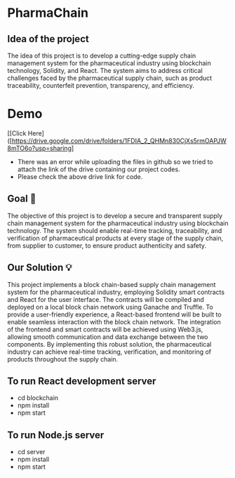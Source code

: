 # PharmaChain
## Idea of the project

The idea of this project is to develop a cutting-edge supply chain management system for the pharmaceutical industry using blockchain technology, Solidity, and React. The system aims to address critical challenges faced by the pharmaceutical supply chain, such as product traceability, counterfeit prevention, transparency, and efficiency. 

# Demo 
[[Click Here]([https://drive.google.com/drive/folders/1FDIA_2_QHMn830CjXs5rmOAPJW8mTO6o?usp=sharing]
 

- There was an error while uploading the files in github so we tried to attach the link of the drive containing our project codes.
- Please check the above drive link for code.

## Goal 🚀

The objective of this project is to develop a secure and transparent supply chain management system for the pharmaceutical industry using blockchain technology. The system should enable real-time tracking, traceability, and verification of pharmaceutical products at every stage of the supply chain, from supplier to customer, to ensure product authenticity and safety.

## Our Solution 💡

This project implements a block chain-based supply chain management system for the pharmaceutical industry, employing Solidity smart contracts and React for the user interface. The contracts will be compiled and deployed on a local block chain network using Ganache and Truffle. To provide a user-friendly experience, a React-based frontend will be built to enable seamless interaction with the block 
chain network. The integration of the frontend and smart contracts will be achieved using Web3.js, allowing smooth 
communication and data exchange between the two components. By implementing this robust solution, the 
pharmaceutical industry can achieve real-time tracking, verification, and monitoring of products throughout the supply 
chain.


## To run React development server

- cd blockchain
- npm install
- npm start

## To run Node.js server
- cd server
- npm install
- npm start



